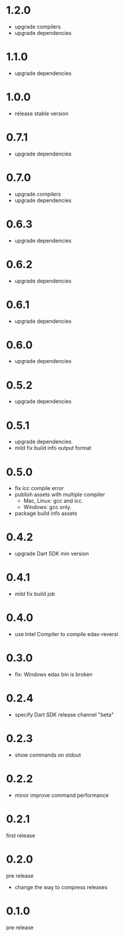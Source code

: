 # 1.2.0
- upgrade compilers
- upgrade dependencies

# 1.1.0
- upgrade dependencies

# 1.0.0
- release stable version

# 0.7.1
- upgrade dependencies

# 0.7.0
- upgrade compilers
- upgrade dependencies

# 0.6.3
- upgrade dependencies

# 0.6.2
- upgrade dependencies

# 0.6.1
- upgrade dependencies

# 0.6.0
- upgrade dependencies

# 0.5.2
- upgrade dependencies

# 0.5.1
- upgrade dependencies
- mild fix build info output format

# 0.5.0
- fix icc compile error
- publish assets with multiple compiler
  - Mac, Linux: gcc and icc.
  - Windows: gcc only.
- package build info assets

# 0.4.2
- upgrade Dart SDK min version

# 0.4.1
- mild fix build job

# 0.4.0
- use Intel Compiler to compile edax-reversi

# 0.3.0
- fix: Windows edax bin is broken

# 0.2.4
- specify Dart SDK release channel "beta"

# 0.2.3
- show commands on stdout

# 0.2.2
- minor improve command performance

# 0.2.1
first release

# 0.2.0
pre release

- change the way to compress releases

# 0.1.0
pre release
